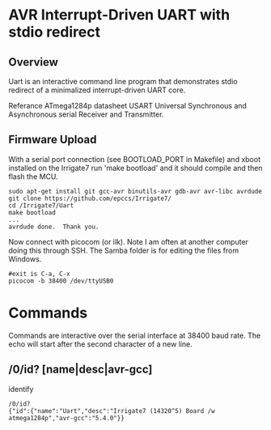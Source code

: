 # AVR  Interrupt-Driven UART with stdio redirect

## Overview

Uart is an interactive command line program that demonstrates stdio redirect of a minimalized interrupt-driven UART core. 

Referance ATmega1284p datasheet USART Universal Synchronous and Asynchronous serial Receiver and Transmitter.

## Firmware Upload

With a serial port connection (see BOOTLOAD_PORT in Makefile) and xboot installed on the Irrigate7 run 'make bootload' and it should compile and then flash the MCU.

```
sudo apt-get install git gcc-avr binutils-avr gdb-avr avr-libc avrdude
git clone https://github.com/epccs/Irrigate7/
cd /Irrigate7/Uart
make bootload
...
avrdude done.  Thank you.
``` 

Now connect with picocom (or ilk). Note I am often at another computer doing this through SSH. The Samba folder is for editing the files from Windows.

``` 
#exit is C-a, C-x
picocom -b 38400 /dev/ttyUSB0
``` 


# Commands

Commands are interactive over the serial interface at 38400 baud rate. The echo will start after the second character of a new line. 

## /0/id? [name|desc|avr-gcc]

identify 

``` 
/0/id?
{"id":{"name":"Uart","desc":"Irrigate7 (14320^5) Board /w atmega1284p","avr-gcc":"5.4.0"}}
``` 
